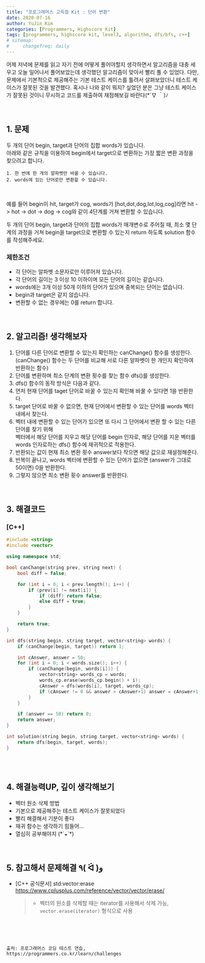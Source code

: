 ```yaml
---
title: "프로그래머스 고득점 Kit : 단어 변환"
date: 2020-07-16
author: YuJin Kim
categories: [Programmers, Highscore Kit]
tags: [programmers, highscore kit, level3, algorithm, dfs/bfs, c++]
# sitemap:
#     changefreq: daily
---
```


어제 저녁에 문제를 읽고 자기 전에 어떻게 풀어야할지 생각하면서 알고리즘을 대충 세우고 오늘 일어나서 풀어보았는데 생각했던 알고리즘이 맞아서 빨리 풀 수 있었다. 다만, 문제에서 기본적으로 제공해주는 기본 테스트 케이스를 틀려서 살펴보았더니 테스트 케이스가 잘못된 것을 발견했다. 혹시나 나와 같이 뭐지? 싶었던 분은 그냥 테스트 케이스가 잘못된 것이니 무시하고 코드를 제출하여 채점해보길 바란다(\*´∇ ｀)ﾉ  
<br/>
<br/>

## 1. 문제

두 개의 단어 begin, target과 단어의 집합 words가 있습니다.  
아래와 같은 규칙을 이용하여 begin에서 target으로 변환하는 가장 짧은 변환 과정을 찾으려고 합니다.

```
1. 한 번에 한 개의 알파벳만 바꿀 수 있습니다.
2. words에 있는 단어로만 변환할 수 있습니다.
```

<br/>

예를 들어 begin이 hit, target가 cog, words가 [hot,dot,dog,lot,log,cog]라면 hit -> hot -> dot -> dog -> cog와 같이 4단계를 거쳐 변환할 수 있습니다.

두 개의 단어 begin, target과 단어의 집합 words가 매개변수로 주어질 때, 최소 몇 단계의 과정을 거쳐 begin을 target으로 변환할 수 있는지 return 하도록 solution 함수를 작성해주세요.

### 제한조건

- 각 단어는 알파벳 소문자로만 이루어져 있습니다.
- 각 단어의 길이는 3 이상 10 이하이며 모든 단어의 길이는 같습니다.
- words에는 3개 이상 50개 이하의 단어가 있으며 중복되는 단어는 없습니다.
- begin과 target은 같지 않습니다.
- 변환할 수 없는 경우에는 0를 return 합니다.
  <br/><br/><br/>

## 2. 알고리즘! 생각해보자

1. 단어를 다른 단어로 변환할 수 있는지 확인하는 canChange() 함수를 생성한다.  
   (canChange() 함수는 두 단어를 비교해 서로 다른 알파벳이 한 개인지 확인하여 반환하는 함수)
2. 단어를 변환하며 최소 단계의 변환 횟수를 찾는 함수 dfs()를 생성한다.
3. dfs() 함수의 동작 방식은 다음과 같다.
4. 먼저 현재 단어를 taget 단어로 바꿀 수 있는지 확인해 바꿀 수 있다면 1을 반환한다.
5. target 단어로 바꿀 수 없으면, 현재 단어에서 변환할 수 있는 단어를 words 벡터 내에서 찾는다.
6. 벡터 내에 변환할 수 있는 단어가 있으면 또 다시 그 단어에서 변환 할 수 있는 다른 단어를 찾기 위해  
   벡터에서 해당 단어를 지우고 해당 단어를 begin 인자로, 해당 단어를 지운 벡터를 words 인자로하는 dfs() 함수에 재귀적으로 적용한다.
7. 반환되는 값이 현재 최소 변환 횟수 answer보다 작으면 해당 값으로 재설정해준다.
8. 반복이 끝나고, words 벡터에 변환할 수 있는 단어가 없으면 (answer가 그대로 50이면) 0을 반환한다.
9. 그렇지 않으면 최소 변환 횟수 answer를 반환한다.  
   <br/><br/>

## 3. 해결코드

### [C++]

```c++
#include <string>
#include <vector>

using namespace std;

bool canChange(string prev, string next) {
    bool diff = false;

    for (int i = 0; i < prev.length(); i++) {
        if (prev[i] != next[i]) {
            if (diff) return false;
            else diff = true;
        }
    }

    return true;
}

int dfs(string begin, string target, vector<string> words) {
    if (canChange(begin, target)) return 1;

    int cAnswer, answer = 50;
    for (int i = 0; i < words.size(); i++) {
        if (canChange(begin, words[i])) {
            vector<string> words_cp = words;
            words_cp.erase(words_cp.begin() + i);
            cAnswer = dfs(words[i], target, words_cp);
            if (cAnswer != 0 && answer > cAnswer+1) answer = cAnswer+1;
        }
    }

    if (answer == 50) return 0;
    return answer;
}

int solution(string begin, string target, vector<string> words) {
    return dfs(begin, target, words);
}
```

<br/><br/>

## 4. 해결능력UP, 깊이 생각해보기

- 벡터 원소 삭제 방법
- 기본으로 제공해주는 테스트 케이스가 잘못되었다
- 빨리 해결해서 기분이 좋다
- 재귀 함수는 생각하기 힘들어...
- 열심히 공부해야지 (\*´◒`\*)
  <br/><br/><br/>

## 5. 참고해서 문제해결 ٩( ᐛ )و

- [C++ 공식문서] std:vector:erase <https://www.cplusplus.com/reference/vector/vector/erase/>
  > - 벡터의 원소를 삭제할 때는 iterator를 사용해서 삭제 가능, `vector.erase(iterator)` 형식으로 사용

<br/><br/><br/>

```
출처: 프로그래머스 코딩 테스트 연습, https://programmers.co.kr/learn/challenges
```
